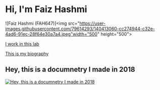 # Hi, I'm Faiz Hashmi 
![Faiz Hashmi (FAH647)]<img src="https://user-images.githubusercontent.com/79614293/140413060-cc274944-c32e-4ad6-91ec-28f64e30a7a4.jpeg"width="500" height="500">

[I work in this lab](https://www.centerforappliedcogsci.com)

[This is my biography](MyBio.md)

## Hey, this is a documnetry I made in 2018

[![Hey, this is a documnetry I made in 2018](https://img.youtube.com/vi/yhff4Mq_rbg/0.jpg)](https://youtu.be/yhff4Mq_rbg)
